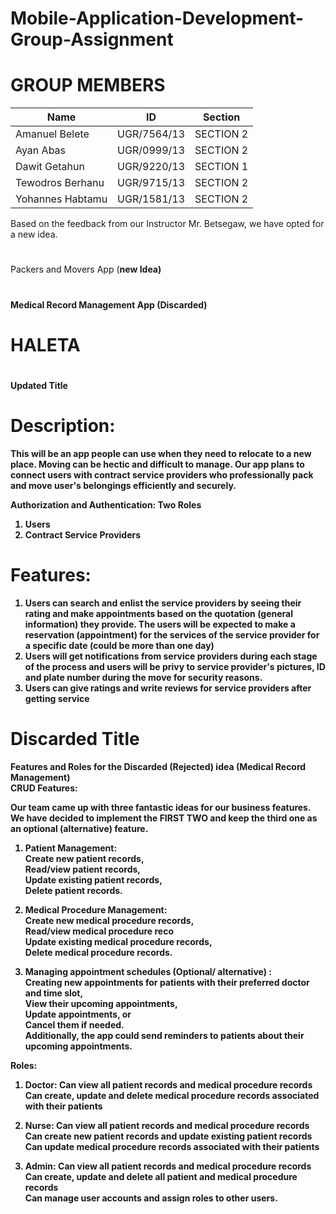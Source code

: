 # Mobile-Application-Development-Group-Assignment

# GROUP MEMBERS

| Name | ID | Section |
| ------------- | ------------ | --------- |
| Amanuel Belete | UGR/7564/13 | SECTION 2 |
| Ayan Abas | UGR/0999/13 | SECTION 2 |
| Dawit Getahun | UGR/9220/13 |SECTION 1|
| Tewodros Berhanu | UGR/9715/13 | SECTION 2 |
| Yohannes Habtamu | UGR/1581/13 | SECTION 2|

Based on the feedback from our Instructor Mr. Betsegaw, we have opted for a new idea. 
#
Packers and Movers App (<b>new Idea<b>)<br>
#
Medical Record Management App (Discarded)
#

# HALETA
#
Updated Title
#
# Description: 
This will be an app people can use when they need to relocate to a new place. Moving can be hectic and difficult to manage. Our app plans to connect users with contract service providers who professionally pack and move user's belongings efficiently and securely. 

 Authorization and Authentication:
Two Roles
1. Users 
2. Contract Service Providers 


# Features: 
1. Users can search and enlist the service providers by seeing their rating and make appointments based on the quotation (general information) they provide. The users will be expected to make a reservation (appointment) for the services of the service provider for a specific date (could be more than one day)
2.  Users will get notifications from service providers during each stage of the process and users will be privy to service provider's pictures, ID and plate number during the move for security reasons. 
3. Users can give ratings and write reviews for service providers after getting service




# Discarded Title
Features and Roles  for  the <b>Discarded</b> (Rejected) idea (Medical Record Management)   
CRUD Features:

Our team came up with three fantastic ideas for our business features.<br>
We have decided to implement the <b>FIRST TWO</b> and keep the third one as an optional (alternative) feature.

1. Patient Management:<br>
Create new patient records,<br>
Read/view patient records,<br>
Update existing patient records,<br>
Delete patient records.<br>

2. Medical Procedure Management:<br>
Create new medical procedure records,<br>
Read/view medical procedure reco<br>
Update existing medical procedure records,<br>
Delete medical procedure records.<br>

3. Managing appointment schedules (Optional/ alternative) :<br>
Creating new appointments for patients with their preferred doctor and time slot,<br>
View their upcoming appointments,<br>
Update appointments, or <br>
Cancel them if needed. <br>
Additionally, the app could send reminders to patients about their upcoming appointments.

Roles:

1. Doctor:
Can view all patient records and medical procedure records<br>
Can create, update and delete medical procedure records associated with their patients<br>

2. Nurse:
Can view all patient records and medical procedure records<br>
Can create new patient records and update existing patient records<br>
Can update medical procedure records associated with their patients

3. Admin:
Can view all patient records and medical procedure records<br>
Can create, update and delete all patient and medical procedure records<br>
Can manage user accounts and assign roles to other users.<br>
